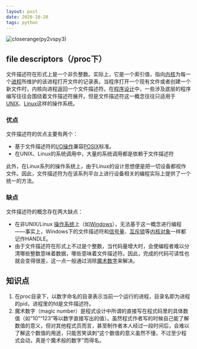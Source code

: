 ```yaml
---
layout: post
date: 2020-10-20 
tags: python 
---
```

![closerange(py2vspy3)](C:\Users\longtao\Desktop\文档\markdown\pic\closerange(py2vspy3).png)

## file descriptors（/proc下）

文件描述符在形式上是一个非负整数。实际上，它是一个索引值，指向[内核](https://zh.wikipedia.org/wiki/内核)为每一个[进程](https://zh.wikipedia.org/wiki/进程)所维护的该进程打开文件的记录表。当程序打开一个现有文件或者创建一个新文件时，内核向进程返回一个文件描述符。在[程序设计](https://zh.wikipedia.org/wiki/程序设计)中，一些涉及底层的程序编写往往会围绕着文件描述符展开。但是文件描述符这一概念往往只适用于[UNIX](https://zh.wikipedia.org/wiki/UNIX)、[Linux](https://zh.wikipedia.org/wiki/Linux)这样的操作系统。

### 优点

文件描述符的优点主要有两个：

- 基于文件描述符的[I/O操作](https://zh.wikipedia.org/wiki/I/O)兼容[POSIX](https://zh.wikipedia.org/wiki/POSIX)标准。
- 在UNIX、Linux的系统调用中，大量的系统调用都是依赖于文件描述符

此外，在Linux系列的操作系统上，由于Linux的设计思想便是把一切设备都视作文件。因此，文件描述符为在该系列平台上进行设备相关的编程实际上提供了一个统一的方法。

### 缺点

文件描述符的概念存在两大缺点：

- 在非UNIX/Linux [操作系统](https://zh.wikipedia.org/wiki/操作系统)上（如[Windows](https://zh.wikipedia.org/wiki/Windows)），无法基于这一概念进行编程——事实上，Windows下的文件描述符和[信号量](https://zh.wikipedia.org/wiki/信号量)、[互斥锁](https://zh.wikipedia.org/wiki/互斥锁)等[内核对象](https://zh.wikipedia.org/wiki/内核对象)一样都记作HANDLE。
- 由于文件描述符在形式上不过是个整数，当代码量增大时，会使编程者难以分清哪些整数意味着数据，哪些意味着文件描述符。因此，完成的代码可读性也就会变得很差，这一点一般通过消除[魔术数字](https://zh.wikipedia.org/wiki/魔術數字)来解决。







## 知识点

1. 在proc目录下，以数字命名的目录表示当前一个运行的进程，目录名即为进程的pid，进程里的fd是文件描述符。
2. 魔术数字（magic number）是程式设计中所谓的直接写在程式码里的具体数值（如“10”“123”等以数字直接写出的值）。虽然程式作者写的时候自己能了解数值的意义，但对其他程式员而言，甚至制作者本人经过一段时间后，会难以了解这个数值的用途，只能苦笑讽刺“这个数值的意义虽然不懂，不过至少程式会动，真是个魔术般的数字”而得名。